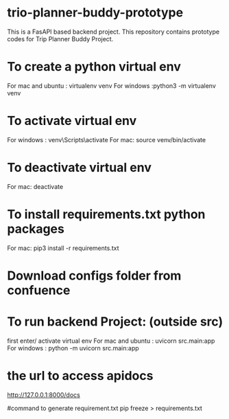 # trio-planner-buddy-prototype
This is a FasAPI based backend project. This repository contains prototype codes for Trip Planner Buddy Project.

# To create a python virtual env
For mac and ubuntu : virtualenv venv
For windows :python3 -m virtualenv venv

# To activate virtual env
For windows : venv\Scripts\activate
For mac: source venv/bin/activate

# To deactivate virtual env
For mac: deactivate

# To install requirements.txt python packages
For mac: pip3 install -r requirements.txt

# Download configs folder from confuence


# To run backend Project: (outside src)
first enter/ activate virtual env
For mac and ubuntu : uvicorn src.main:app
For windows : python -m uvicorn src.main:app

# the url to access apidocs
http://127.0.0.1:8000/docs

#command to generate requirement.txt
pip freeze > requirements.txt